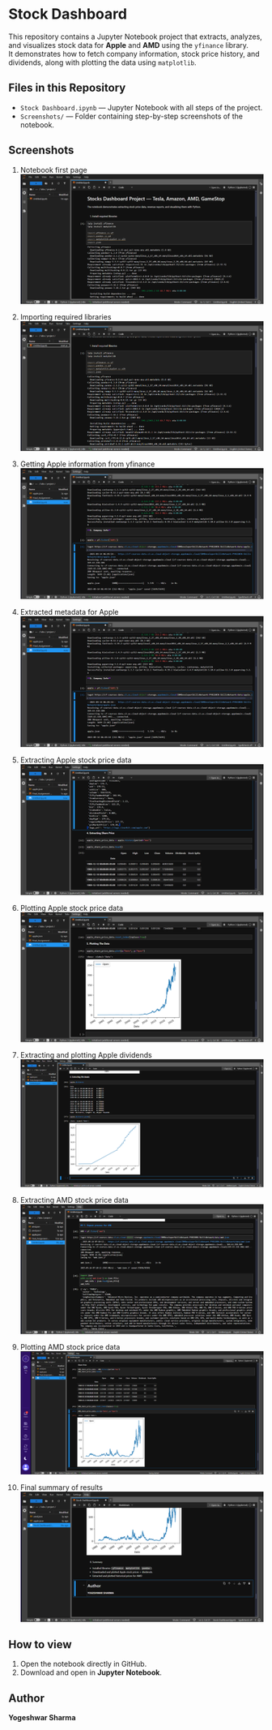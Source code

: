 # Stock Dashboard  

This repository contains a Jupyter Notebook project that extracts, analyzes, and visualizes stock data for **Apple** and **AMD** using the `yfinance` library.  
It demonstrates how to fetch company information, stock price history, and dividends, along with plotting the data using `matplotlib`.  


## Files in this Repository  

- `Stock Dashboard.ipynb` — Jupyter Notebook with all steps of the project.  
- `Screenshots/` — Folder containing step-by-step screenshots of the notebook.  


##  Screenshots  

1. Notebook first page  
   ![Notebook](STOCK%20DATA%20PROJECT/NOTEBOOK.png)  

2. Importing required libraries  
   ![Import Libraries](STOCK%20DATA%20PROJECT/Import%20Libraries.png)  

3. Getting Apple information from yfinance  
   ![Company Info](STOCK%20DATA%20PROJECT/Company%20Info.png)  

4. Extracted metadata for Apple  
   ![Metadata](STOCK%20DATA%20PROJECT/Metadata%20for%20Apple.png)  

5. Extracting Apple stock price data  
   ![Stock Price](STOCK%20DATA%20PROJECT/Extract%20Stock%20Price.png)  

6. Plotting Apple stock price data  
   ![Apple Plot](STOCK%20DATA%20PROJECT/Plotting%20the%20Data.png)  

7. Extracting and plotting Apple dividends  
   ![Dividends](STOCK%20DATA%20PROJECT/Extracting%20the%20Divident.png)  

8. Extracting AMD stock price data  
   ![AMD Data](STOCK%20DATA%20PROJECT/Data%20for%20AMD.png)  

9. Plotting AMD stock price data  
   ![AMD Plot](STOCK%20DATA%20PROJECT/Plotting%20the%20Data%20for%20AMD.png)  

10. Final summary of results  
   ![Summary](STOCK%20DATA%20PROJECT/Summary.png)

##  How to view
1. Open the notebook directly in GitHub.
2. Download and open in **Jupyter Notebook**.

##  Author
**Yogeshwar Sharma**
